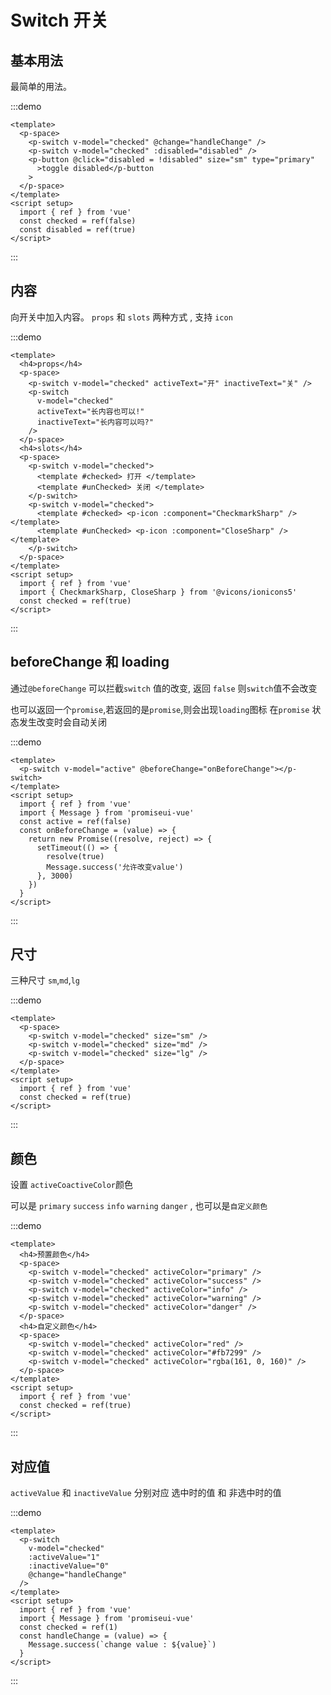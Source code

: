 # Switch 开关

## 基本用法

最简单的用法。

:::demo

```vue
<template>
  <p-space>
    <p-switch v-model="checked" @change="handleChange" />
    <p-switch v-model="checked" :disabled="disabled" />
    <p-button @click="disabled = !disabled" size="sm" type="primary"
      >toggle disabled</p-button
    >
  </p-space>
</template>
<script setup>
  import { ref } from 'vue'
  const checked = ref(false)
  const disabled = ref(true)
</script>
```

:::

## 内容

向开关中加入内容。 `props` 和 `slots` 两种方式 , 支持 `icon`

:::demo

```vue
<template>
  <h4>props</h4>
  <p-space>
    <p-switch v-model="checked" activeText="开" inactiveText="关" />
    <p-switch
      v-model="checked"
      activeText="长内容也可以!"
      inactiveText="长内容可以吗?"
    />
  </p-space>
  <h4>slots</h4>
  <p-space>
    <p-switch v-model="checked">
      <template #checked> 打开 </template>
      <template #unChecked> 关闭 </template>
    </p-switch>
    <p-switch v-model="checked">
      <template #checked> <p-icon :component="CheckmarkSharp" /> </template>
      <template #unChecked> <p-icon :component="CloseSharp" /> </template>
    </p-switch>
  </p-space>
</template>
<script setup>
  import { ref } from 'vue'
  import { CheckmarkSharp, CloseSharp } from '@vicons/ionicons5'
  const checked = ref(true)
</script>
```

:::

## beforeChange 和 loading

通过`@beforeChange` 可以拦截`switch` 值的改变, 返回 `false` 则`switch`值不会改变

也可以返回一个`promise`,若返回的是`promise`,则会出现`loading`图标 在`promise` 状态发生改变时会自动关闭

:::demo

```vue
<template>
  <p-switch v-model="active" @beforeChange="onBeforeChange"></p-switch>
</template>
<script setup>
  import { ref } from 'vue'
  import { Message } from 'promiseui-vue'
  const active = ref(false)
  const onBeforeChange = (value) => {
    return new Promise((resolve, reject) => {
      setTimeout(() => {
        resolve(true)
        Message.success('允许改变value')
      }, 3000)
    })
  }
</script>
```

:::

## 尺寸

三种尺寸 `sm`,`md`,`lg`

:::demo

```vue
<template>
  <p-space>
    <p-switch v-model="checked" size="sm" />
    <p-switch v-model="checked" size="md" />
    <p-switch v-model="checked" size="lg" />
  </p-space>
</template>
<script setup>
  import { ref } from 'vue'
  const checked = ref(true)
</script>
```

:::

## 颜色

设置 `activeCoactiveColor`颜色

可以是 `primary` `success` `info` `warning` `danger` , 也可以是`自定义颜色`

:::demo

```vue
<template>
  <h4>预置颜色</h4>
  <p-space>
    <p-switch v-model="checked" activeColor="primary" />
    <p-switch v-model="checked" activeColor="success" />
    <p-switch v-model="checked" activeColor="info" />
    <p-switch v-model="checked" activeColor="warning" />
    <p-switch v-model="checked" activeColor="danger" />
  </p-space>
  <h4>自定义颜色</h4>
  <p-space>
    <p-switch v-model="checked" activeColor="red" />
    <p-switch v-model="checked" activeColor="#fb7299" />
    <p-switch v-model="checked" activeColor="rgba(161, 0, 160)" />
  </p-space>
</template>
<script setup>
  import { ref } from 'vue'
  const checked = ref(true)
</script>
```

:::

## 对应值

`activeValue` 和 `inactiveValue` 分别对应 选中时的值 和 非选中时的值

:::demo

```vue
<template>
  <p-switch
    v-model="checked"
    :activeValue="1"
    :inactiveValue="0"
    @change="handleChange"
  />
</template>
<script setup>
  import { ref } from 'vue'
  import { Message } from 'promiseui-vue'
  const checked = ref(1)
  const handleChange = (value) => {
    Message.success(`change value : ${value}`)
  }
</script>
```

:::
